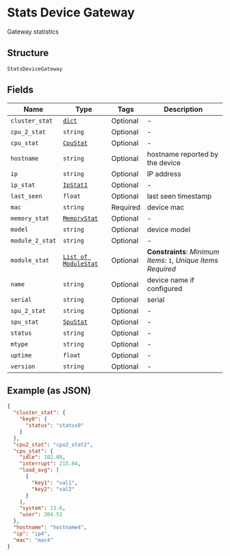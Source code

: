 
# Stats Device Gateway

Gateway statistics

## Structure

`StatsDeviceGateway`

## Fields

| Name | Type | Tags | Description |
|  --- | --- | --- | --- |
| `cluster_stat` | [`dict`](../../doc/models/cluster-stat.md) | Optional | - |
| `cpu_2_stat` | `string` | Optional | - |
| `cpu_stat` | [`CpuStat`](../../doc/models/cpu-stat.md) | Optional | - |
| `hostname` | `string` | Optional | hostname reported by the device |
| `ip` | `string` | Optional | IP address |
| `ip_stat` | [`IpStat1`](../../doc/models/ip-stat-1.md) | Optional | - |
| `last_seen` | `float` | Optional | last seen timestamp |
| `mac` | `string` | Required | device mac |
| `memory_stat` | [`MemoryStat`](../../doc/models/memory-stat.md) | Optional | - |
| `model` | `string` | Optional | device model |
| `module_2_stat` | `string` | Optional | - |
| `module_stat` | [`List of ModuleStat`](../../doc/models/module-stat.md) | Optional | **Constraints**: *Minimum Items*: `1`, *Unique Items Required* |
| `name` | `string` | Optional | device name if configured |
| `serial` | `string` | Optional | serial |
| `spu_2_stat` | `string` | Optional | - |
| `spu_stat` | [`SpuStat`](../../doc/models/spu-stat.md) | Optional | - |
| `status` | `string` | Optional | - |
| `mtype` | `string` | Optional | - |
| `uptime` | `float` | Optional | - |
| `version` | `string` | Optional | - |

## Example (as JSON)

```json
{
  "cluster_stat": {
    "key0": {
      "status": "status0"
    }
  },
  "cpu2_stat": "cpu2_stat2",
  "cpu_stat": {
    "idle": 102.08,
    "interrupt": 215.84,
    "load_avg": [
      {
        "key1": "val1",
        "key2": "val2"
      }
    ],
    "system": 13.6,
    "user": 204.52
  },
  "hostname": "hostname4",
  "ip": "ip4",
  "mac": "mac4"
}
```

